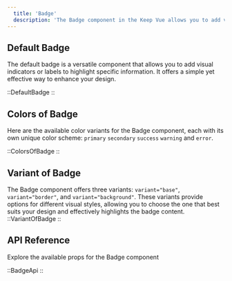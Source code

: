 ```yaml
---
  title: 'Badge'
  description: 'The Badge component in the Keep Vue allows you to add visual indicators or labels to highlight specific information or provide additional context. With customizable options for style, size, type, icon, and state, you can create versatile badges that fit your design needs.'
---
```


## Default Badge

The default badge is a versatile component that allows you to add visual indicators or labels to highlight specific information. It offers a simple yet effective way to enhance your design.

::DefaultBadge
::

## Colors of Badge

Here are the available color variants for the Badge component, each with its own unique color scheme: `primary` `secondary` `success` `warning` and `error`.

::ColorsOfBadge
::

## Variant of Badge

The Badge component offers three variants: `variant="base"`, `variant="border"`, and `variant="background"`. These variants provide options for different visual styles, allowing you to choose the one that best suits your design and effectively highlights the badge content.
::VariantOfBadge
::

## API Reference

Explore the available props for the Badge component

::BadgeApi
::
